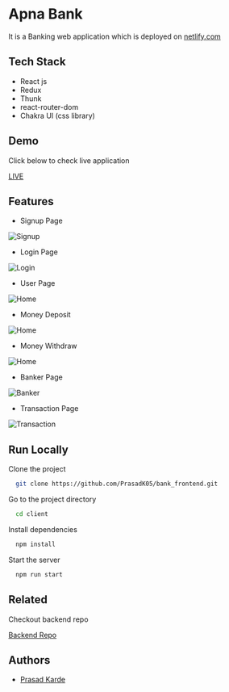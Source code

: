 # Apna Bank
It is a Banking web application which is deployed on [netlify.com](https://www.netlify.com/)


## Tech Stack

- React js
- Redux
- Thunk
- react-router-dom
- Chakra UI (css library)




## Demo
Click below to check live application

[LIVE](https://tangerine-gecko-f85f18.netlify.app)


## Features

- Signup Page

![Signup](https://www.linkpicture.com/q/signup_7.png)

- Login Page

![Login](https://www.linkpicture.com/q/login_32.png)

- User Page

![Home](https://www.linkpicture.com/q/User.png)

- Money Deposit

![Home](https://www.linkpicture.com/q/deposit_3.png)

- Money Withdraw

![Home](https://www.linkpicture.com/q/withdraw.png)

- Banker Page

![Banker](https://www.linkpicture.com/q/banker.png)


- Transaction Page

![Transaction](https://www.linkpicture.com/q/bankerTr.png)











## Run Locally

Clone the project

```bash
  git clone https://github.com/PrasadK05/bank_frontend.git
```
Go to the project directory

```bash
  cd client
```

Install dependencies

```bash
  npm install
```

Start the server

```bash
  npm run start
```


## Related

Checkout backend repo

[Backend Repo](https://github.com/PrasadK05/bank_backend)


## Authors

- [Prasad Karde](https://github.com/PrasadK05)

